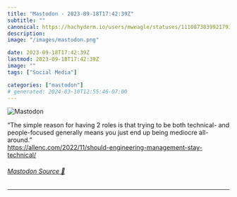 ```yaml
---
title: "Mastodon - 2023-09-18T17:42:39Z"
subtitle: ""
canonical: https://hachyderm.io/users/mweagle/statuses/111087383992179350
description:
image: "/images/mastodon.png"

date: 2023-09-18T17:42:39Z
lastmod: 2023-09-18T17:42:39Z
image: ""
tags: ["Social Media"]

categories: ["mastodon"]
# generated: 2024-03-10T12:55:46-07:00
---
```

![Mastodon](/images/mastodon.png)

<p>“The simple reason for having 2 roles is that trying to be both technical- and people-focused generally means you just end up being mediocre all-around.”<br /><a href="https://allenc.com/2022/11/should-engineering-management-stay-technical/" target="_blank" rel="nofollow noopener noreferrer" translate="no"><span class="invisible">https://</span><span class="ellipsis">allenc.com/2022/11/should-engi</span><span class="invisible">neering-management-stay-technical/</span></a></p>


###### [Mastodon Source 🐘](https://hachyderm.io/@mweagle/111087383992179350)

___
